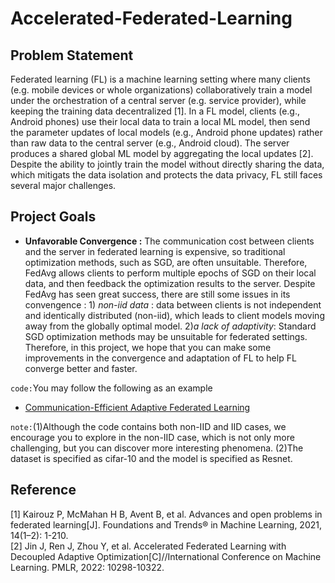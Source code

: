 # Accelerated-Federated-Learning
## Problem Statement
Federated learning (FL) is a machine learning setting where many clients (e.g. mobile devices or whole organizations) collaboratively train a model under the orchestration of a central server (e.g. service provider), while keeping the training data decentralized [1]. In a FL model, clients (e.g., Android phones) use their local data to train a local ML model, then send the parameter updates of local models (e.g., Android phone updates) rather than raw data to the central server (e.g., Android cloud). The server produces a shared global ML model by aggregating the local updates [2]. Despite the ability to jointly train the model without directly
sharing the data, which mitigats the data isolation and protects the data privacy, FL still faces several major challenges.

## Project Goals
 * __Unfavorable Convergence :__ The communication cost between clients and the server in federated learning is expensive, so traditional optimization methods, such as SGD, are often unsuitable. Therefore, FedAvg allows clients to perform multiple epochs of SGD on their local data, and then feedback the optimization results to the server. Despite FedAvg has seen great success, there are still some issues in its convengence : 1) _non-iid data_ : data between clients is not independent and identically distributed (non-iid), which leads to client models moving away from the globally optimal model.    2)_a lack of adaptivity_: Standard SGD optimization methods may be unsuitable for federated settings. Therefore, in this project, we hope that you can make some improvements in the convergence and adaptation of FL to help FL converge better and faster. 

`code:`You may follow the following as an example  
  * [Communication-Efficient Adaptive Federated Learning](https://github.com/yujiaw98/FedCAMS)
  
 `note:`(1)Although the code contains both non-IID and IID cases, we encourage you to explore in the non-IID case, which is not only more challenging, but you can discover more interesting phenomena. (2)The dataset is specified as cifar-10 and the model is specified as Resnet.
 
## Reference
[1] Kairouz P, McMahan H B, Avent B, et al. Advances and open problems in federated learning[J]. Foundations and Trends® in Machine Learning, 2021, 14(1–2): 1-210.  
[2] Jin J, Ren J, Zhou Y, et al. Accelerated Federated Learning with Decoupled Adaptive Optimization[C]//International Conference on Machine Learning. PMLR, 2022: 10298-10322.   
